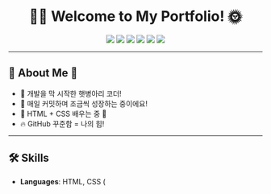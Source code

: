 <h1 align="center">👩‍💻 Welcome to My Portfolio! 🌞</h1>

<p align="center">
  <img src="https://img.shields.io/github/repo-size/kimhy12501150/portfolio?style=flat-square" />
  <img src="https://img.shields.io/badge/Commit%20Activity-13%2Fmonth-%23ff69b4?style=flat-square" />
  <img src="https://img.shields.io/badge/Last%20Update-today-brightgreen?style=flat-square" />
  <img src="https://img.shields.io/badge/Main%20Language-HTML-purple?style=flat-square" />
  <img src="https://img.shields.io/github/languages/count/kimhy12501150/portfolio?style=flat-square" />
  <img src="https://visitor-badge.laobi.icu/badge?page_id=kimhy12501150.portfolio&style=flat-square" />
</p>

---

## 🌸 About Me 🌸

- 🐣 개발을 막 시작한 햇병아리 코더!
- 🌱 매일 커밋하며 조금씩 성장하는 중이에요!
- 🧁 HTML + CSS 배우는 중 🍰
- 🔥 GitHub 꾸준함 = 나의 힘!

---

## 🛠 Skills

- **Languages**: HTML, CSS (
